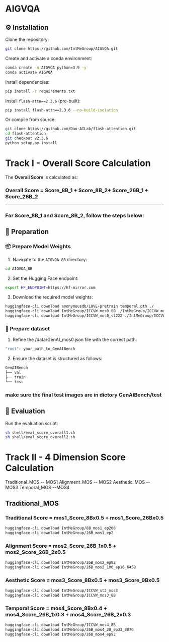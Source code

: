# AIGVQA

## ⚙️ Installation

Clone the repository:

```bash
git clone https://github.com/IntMeGroup/AIGVQA.git
```

Create and activate a conda environment:

```bash
conda create -n AIGVQA python=3.9 -y
conda activate AIGVQA
```

Install dependencies:

```bash
pip install -r requirements.txt
```

Install `flash-attn==2.3.6` (pre-built):

```bash
pip install flash-attn==2.3.6 --no-build-isolation
```

Or compile from source:

```bash
git clone https://github.com/Dao-AILab/flash-attention.git
cd flash-attention
git checkout v2.3.6
python setup.py install
```



# Track I - Overall Score Calculation

The **Overall Score** is calculated as:

### Overall Score = Score_8B_1 + Score_8B_2+ Score_26B_1 + Score_26B_2

---

### For **Score_8B_1** and **Score_8B_2**, follow the steps below:

## 🔧 **Preparation**

### 📦 **Prepare Model Weights**

1. Navigate to the `AIGVQA_8B` directory: 

```bash
cd AIGVQA_8B
```

2. Set the Hugging Face endpoint:
```bash
export HF_ENDPOINT=https://hf-mirror.com
```

3. Download the required model weights:
```bash
huggingface-cli download anonymousdb/LOVE-pretrain temporal.pth ./
huggingface-cli download IntMeGroup/ICCVW_mos0_8B ./IntMeGroup/ICCVW_mos0_8B 
huggingface-cli download IntMeGroup/ICCVW_mos0_st222 ./IntMeGroup/ICCVW_mos0_st222 
```

### 📁 Prepare dataset
1. Refine the /data/GenAI_mos0.json file with the correct path:
```bash 
"root": your_path_to_GenAIBench
```

2. Ensure the dataset is structured as follows:
```bash 
GenAIBench
├── val
├── train
└── test
```
### make sure the final test images are in dictory GenAIBench/test

## 🚀 Evaluation
Run the evaluation script:
```bash
sh shell/eval_score_overall1.sh
sh shell/eval_score_overall2.sh
```

# Track II - 4 Dimension Score Calculation
Traditional_MOS -- MOS1
Alignment_MOS -- MOS2
Aesthetic_MOS -- MOS3
Temporal_MOS --MOS4

## Traditional_MOS
### Traditional Score = mos1_Score_8Bx0.5 + mos1_Score_26Bx0.5
```bash
huggingface-cli download IntMeGroup/8B_mos1_ep200
huggingface-cli download IntMeGroup/26B_mos1_ep2
```
### Alignment Score = mos2_Score_26B_1x0.5 + mos2_Score_26B_2x0.5
```bash
huggingface-cli download IntMeGroup/26B_mos2_ep92
huggingface-cli download IntMeGroup/26B_mos2_100_ep16_6458
```
### Aesthetic Score = mos3_Score_8Bx0.5 + mos3_Score_9Bx0.5
```bash
huggingface-cli download IntMeGroup/ICCVW_st2_mos3
huggingface-cli download IntMeGroup/ICCVW_mos3_8B
```
### Temporal Score = mos4_Score_8Bx0.4 + mos4_Score_26B_1x0.3 + mos4_Score_26B_2x0.3
```bash
huggingface-cli download IntMeGroup/ICCVW_mos4_8B
huggingface-cli download IntMeGroup/26B_mos4_20_ep33_8076
huggingface-cli download IntMeGroup/26B_mos4_ep92
```
